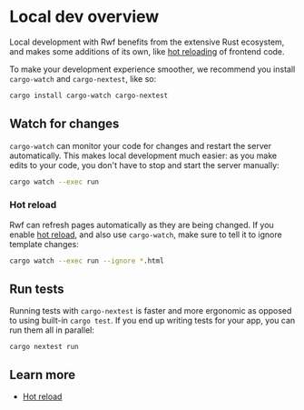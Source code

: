 # Local dev overview

Local development with Rwf benefits from the extensive Rust ecosystem, and makes some additions of its own, like [hot reloading](hot-reload.md) of frontend code.

To make your development experience smoother, we recommend you install `cargo-watch` and `cargo-nextest`, like so:

```bash
cargo install cargo-watch cargo-nextest
```

## Watch for changes

`cargo-watch` can monitor your code for changes and restart the server automatically. This makes local development much easier: as you make edits to your code, you don't have to stop and start the server manually:

```bash
cargo watch --exec run
```

### Hot reload

Rwf can refresh pages automatically as they are being changed. If you enable [hot reload](hot-reload.md), and also use `cargo-watch`, make sure to tell it to ignore template changes:

```bash
cargo watch --exec run --ignore *.html
```

## Run tests

Running tests with `cargo-nextest` is faster and more ergonomic as opposed to using built-in `cargo test`. If you end up writing tests for your app, you can run them all in parallel:

```
cargo nextest run
```

## Learn more

- [Hot reload](hot-reload.md)
